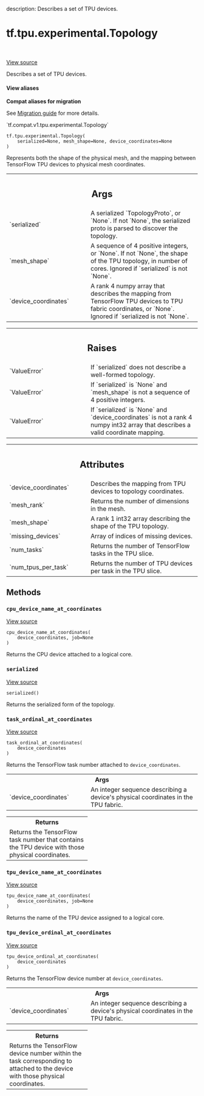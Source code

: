 description: Describes a set of TPU devices.

<div itemscope itemtype="http://developers.google.com/ReferenceObject">
<meta itemprop="name" content="tf.tpu.experimental.Topology" />
<meta itemprop="path" content="Stable" />
<meta itemprop="property" content="__init__"/>
<meta itemprop="property" content="cpu_device_name_at_coordinates"/>
<meta itemprop="property" content="serialized"/>
<meta itemprop="property" content="task_ordinal_at_coordinates"/>
<meta itemprop="property" content="tpu_device_name_at_coordinates"/>
<meta itemprop="property" content="tpu_device_ordinal_at_coordinates"/>
</div>

# tf.tpu.experimental.Topology

<!-- Insert buttons and diff -->

<table class="tfo-notebook-buttons tfo-api nocontent" align="left">

</table>

<a target="_blank" href="/code/stable/tensorflow/python/tpu/topology.py">View source</a>



Describes a set of TPU devices.

<section class="expandable">
  <h4 class="showalways">View aliases</h4>
  <p>
<b>Compat aliases for migration</b>
<p>See
<a href="https://www.tensorflow.org/guide/migrate">Migration guide</a> for
more details.</p>
<p>`tf.compat.v1.tpu.experimental.Topology`</p>
</p>
</section>

<pre class="devsite-click-to-copy prettyprint lang-py tfo-signature-link">
<code>tf.tpu.experimental.Topology(
    serialized=None, mesh_shape=None, device_coordinates=None
)
</code></pre>



<!-- Placeholder for "Used in" -->

Represents both the shape of the physical mesh, and the mapping between
TensorFlow TPU devices to physical mesh coordinates.

<!-- Tabular view -->
 <table class="responsive fixed orange">
<colgroup><col width="214px"><col></colgroup>
<tr><th colspan="2"><h2 class="add-link">Args</h2></th></tr>

<tr>
<td>
`serialized`
</td>
<td>
A serialized `TopologyProto`, or `None`. If not `None`, the
serialized proto is parsed to discover the topology.
</td>
</tr><tr>
<td>
`mesh_shape`
</td>
<td>
A sequence of 4 positive integers, or `None`. If not `None`,
the shape of the TPU topology, in number of cores. Ignored if
`serialized` is not `None`.
</td>
</tr><tr>
<td>
`device_coordinates`
</td>
<td>
A rank 4 numpy array that describes the mapping from
TensorFlow TPU devices to TPU fabric coordinates, or `None`. Ignored
if `serialized is not `None`.
</td>
</tr>
</table>



<!-- Tabular view -->
 <table class="responsive fixed orange">
<colgroup><col width="214px"><col></colgroup>
<tr><th colspan="2"><h2 class="add-link">Raises</h2></th></tr>

<tr>
<td>
`ValueError`
</td>
<td>
If `serialized` does not describe a well-formed topology.
</td>
</tr><tr>
<td>
`ValueError`
</td>
<td>
If `serialized` is `None` and `mesh_shape` is not a sequence
of 4 positive integers.
</td>
</tr><tr>
<td>
`ValueError`
</td>
<td>
If `serialized` is `None` and `device_coordinates` is not a
rank 4 numpy int32 array that describes a valid coordinate mapping.
</td>
</tr>
</table>





<!-- Tabular view -->
 <table class="responsive fixed orange">
<colgroup><col width="214px"><col></colgroup>
<tr><th colspan="2"><h2 class="add-link">Attributes</h2></th></tr>

<tr>
<td>
`device_coordinates`
</td>
<td>
Describes the mapping from TPU devices to topology coordinates.
</td>
</tr><tr>
<td>
`mesh_rank`
</td>
<td>
Returns the number of dimensions in the mesh.
</td>
</tr><tr>
<td>
`mesh_shape`
</td>
<td>
A rank 1 int32 array describing the shape of the TPU topology.
</td>
</tr><tr>
<td>
`missing_devices`
</td>
<td>
Array of indices of missing devices.
</td>
</tr><tr>
<td>
`num_tasks`
</td>
<td>
Returns the number of TensorFlow tasks in the TPU slice.
</td>
</tr><tr>
<td>
`num_tpus_per_task`
</td>
<td>
Returns the number of TPU devices per task in the TPU slice.
</td>
</tr>
</table>



## Methods

<h3 id="cpu_device_name_at_coordinates"><code>cpu_device_name_at_coordinates</code></h3>

<a target="_blank" href="/code/stable/tensorflow/python/tpu/topology.py">View source</a>

<pre class="devsite-click-to-copy prettyprint lang-py tfo-signature-link">
<code>cpu_device_name_at_coordinates(
    device_coordinates, job=None
)
</code></pre>

Returns the CPU device attached to a logical core.


<h3 id="serialized"><code>serialized</code></h3>

<a target="_blank" href="/code/stable/tensorflow/python/tpu/topology.py">View source</a>

<pre class="devsite-click-to-copy prettyprint lang-py tfo-signature-link">
<code>serialized()
</code></pre>

Returns the serialized form of the topology.


<h3 id="task_ordinal_at_coordinates"><code>task_ordinal_at_coordinates</code></h3>

<a target="_blank" href="/code/stable/tensorflow/python/tpu/topology.py">View source</a>

<pre class="devsite-click-to-copy prettyprint lang-py tfo-signature-link">
<code>task_ordinal_at_coordinates(
    device_coordinates
)
</code></pre>

Returns the TensorFlow task number attached to `device_coordinates`.


<!-- Tabular view -->
 <table class="responsive fixed orange">
<colgroup><col width="214px"><col></colgroup>
<tr><th colspan="2">Args</th></tr>

<tr>
<td>
`device_coordinates`
</td>
<td>
An integer sequence describing a device's physical
coordinates in the TPU fabric.
</td>
</tr>
</table>



<!-- Tabular view -->
 <table class="responsive fixed orange">
<colgroup><col width="214px"><col></colgroup>
<tr><th colspan="2">Returns</th></tr>
<tr class="alt">
<td colspan="2">
Returns the TensorFlow task number that contains the TPU device with those
physical coordinates.
</td>
</tr>

</table>



<h3 id="tpu_device_name_at_coordinates"><code>tpu_device_name_at_coordinates</code></h3>

<a target="_blank" href="/code/stable/tensorflow/python/tpu/topology.py">View source</a>

<pre class="devsite-click-to-copy prettyprint lang-py tfo-signature-link">
<code>tpu_device_name_at_coordinates(
    device_coordinates, job=None
)
</code></pre>

Returns the name of the TPU device assigned to a logical core.


<h3 id="tpu_device_ordinal_at_coordinates"><code>tpu_device_ordinal_at_coordinates</code></h3>

<a target="_blank" href="/code/stable/tensorflow/python/tpu/topology.py">View source</a>

<pre class="devsite-click-to-copy prettyprint lang-py tfo-signature-link">
<code>tpu_device_ordinal_at_coordinates(
    device_coordinates
)
</code></pre>

Returns the TensorFlow device number at `device_coordinates`.


<!-- Tabular view -->
 <table class="responsive fixed orange">
<colgroup><col width="214px"><col></colgroup>
<tr><th colspan="2">Args</th></tr>

<tr>
<td>
`device_coordinates`
</td>
<td>
An integer sequence describing a device's physical
coordinates in the TPU fabric.
</td>
</tr>
</table>



<!-- Tabular view -->
 <table class="responsive fixed orange">
<colgroup><col width="214px"><col></colgroup>
<tr><th colspan="2">Returns</th></tr>
<tr class="alt">
<td colspan="2">
Returns the TensorFlow device number within the task corresponding to
attached to the device with those physical coordinates.
</td>
</tr>

</table>






